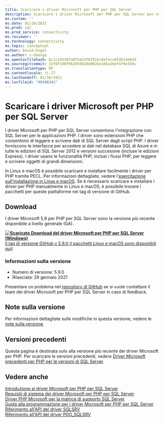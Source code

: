```yaml
---
title: Scaricare i driver Microsoft per PHP per SQL Server
description: Scaricare i driver Microsoft per PHP per SQL Server per sviluppare applicazioni PHP che si connettono a SQL Server e al database SQL di Azure.
ms.custom: ''
ms.date: 01/29/2021
ms.prod: sql
ms.prod_service: connectivity
ms.reviewer: ''
ms.technology: connectivity
ms.topic: conceptual
author: David-Engel
ms.author: v-daenge
ms.openlocfilehash: bc1cc9339fa0f5a53f8781bc0afecc0fd614e0dd
ms.sourcegitcommit: 33f0f190f962059826e002be165a2bef4f9e350c
ms.translationtype: MT
ms.contentlocale: it-IT
ms.lasthandoff: 01/30/2021
ms.locfileid: "99198342"
---
```

# <a name="download-the-microsoft-drivers-for-php-for-sql-server"></a>Scaricare i driver Microsoft per PHP per SQL Server

I driver Microsoft per PHP per SQL Server consentono l'integrazione con SQL Server per le applicazioni PHP. I driver sono estensioni PHP che consentono di leggere e scrivere dati di SQL Server dagli script PHP. I driver forniscono le interfacce per accedere ai dati nel database SQL di Azure e in tutte le edizioni di SQL Server 2012 e versioni successive (incluse le edizioni Express). I driver usano le funzionalità PHP, inclusi i flussi PHP, per leggere e scrivere oggetti di grandi dimensioni.

In Linux e macOS è possibile scaricare e installare facilmente i driver per PHP tramite PECL. Per informazioni dettagliate, vedere l'[esercitazione sull'installazione in Linux e macOS](installation-tutorial-linux-mac.md). Se è necessario scaricare e installare i driver per PHP manualmente in Linux e macOS, è possibile trovare i pacchetti per queste piattaforme nei tag di versione di GitHub.

## <a name="download"></a>Download

I driver Microsoft 5,9 per PHP per SQL Server sono la versione più recente disponibile a livello generale (GA).

**[![Scaricato](../../ssms/media/download-icon.png) Download del driver Microsoft per PHP per SQL Server (Windows)](https://go.microsoft.com/fwlink/?linkid=2152937)**  
[Il tag di versione GitHub v 5.9.0 (i pacchetti Linux e macOS sono disponibili qui)](https://github.com/Microsoft/msphpsql/releases/tag/v5.9.0)

### <a name="version-information"></a>Informazioni sulla versione

- Numero di versione: 5.9.0
- Rilasciata: 29 gennaio 2021

Presentare un problema nel [repository di GitHub](https://github.com/Microsoft/msphpsql/issues) se si vuole contattare il team dei driver Microsoft per PHP per SQL Server in caso di feedback.

## <a name="release-notes"></a>Note sulla versione

Per informazioni dettagliate sulle modifiche in questa versione, vedere le [note sulla versione](release-notes-php-sql-driver.md).

## <a name="previous-releases"></a>Versioni precedenti

Questa pagina è destinata solo alla versione più recente dei driver Microsoft per PHP. Per scaricare le versioni precedenti, vedere [Driver Microsoft precedenti per PHP per le versioni di SQL Server](release-notes-php-sql-driver.md#previous-releases).

## <a name="see-also"></a>Vedere anche

[Introduzione ai driver Microsoft per PHP per SQL Server](getting-started-with-the-php-sql-driver.md)  
[Requisiti di sistema dei driver Microsoft per PHP per SQL Server](system-requirements-for-the-php-sql-driver.md)  
[Driver PHP Microsoft per la matrice di supporto SQL Server](microsoft-php-drivers-for-sql-server-support-matrix.md)  
[Guida alla programmazione per i driver Microsoft per PHP per SQL Server](programming-guide-for-php-sql-driver.md)  
[Riferimento all'API del driver SQLSRV](sqlsrv-driver-api-reference.md)  
[Riferimento all'API del driver PDO_SQLSRV](pdo-sqlsrv-driver-reference.md)  
